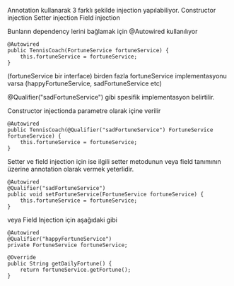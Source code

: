 Annotation kullanarak 3 farklı şekilde injection yapılabiliyor.
Constructor injection
Setter injection
Field injection 

Bunların dependency lerini bağlamak için @Autowired kullanılıyor

    @Autowired
    public TennisCoach(FortuneService fortuneService) {
        this.fortuneService = fortuneService;
    }

(fortuneService bir interface)
birden fazla fortuneService implementasyonu varsa (happyFortuneService, sadFortuneService etc)

@Qualifier("sadFortuneService") gibi spesifik implementasyon belirtilir.

Constructor injectionda parametre olarak içine verilir

    @Autowired
    public TennisCoach(@Qualifier("sadFortuneService") FortuneService fortuneService) {
        this.fortuneService = fortuneService;
    }

Setter ve field injection için ise ilgili setter metodunun veya field tanımının üzerine 
annotation olarak vermek yeterlidir.

    @Autowired
    @Qualifier("sadFortuneService")
    public void setFortuneService(FortuneService fortuneService) {
        this.fortuneService = fortuneService;
    }
veya Field Injection için aşağıdaki gibi

    @Autowired
    @Qualifier("happyFortuneService")
    private FortuneService fortuneService;

    @Override
    public String getDailyFortune() {
        return fortuneService.getFortune();
    }